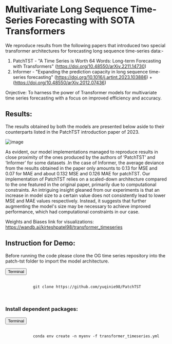 # Multivariate Long Sequence Time-Series Forecasting with SOTA Transformers

We reproduce results from the following papers that introduced two special transformer architectures for forecasting long sequence time-series data:- 

1) PatchTST - "A Time Series is Worth 64 Words: Long-term Forecasting with Transformers" (https://doi.org/10.48550/arXiv.2211.14730)
2) Informer - "Expanding the prediction capacity in long sequence time-series forecasting" (https://doi.org/10.1016/j.artint.2023.103886) + (https://doi.org/10.48550/arXiv.2012.07436)

Onjective:  To harness the power of Transformer models for multivariate time series forecasting with a focus on improved efficiency and accuracy.

## Results:
The results obtained by both the models are presented below aside to their counterparts listed in the PatchTST introduction paper of 2023. 

![image](https://github.com/neelblabla/transformers_for_time_series_forecasting/assets/114079228/0ddc430c-a130-4a60-825d-0d1220a76e27)

As evident, our model implementations managed to reproduce results in close proximity of the ones produced by the authors of ‘PatchTST’ and ‘Informer’ for some datasets .In the case of Informer, the average deviance from the results obtained in the paper only amounts to 0.13 for MSE and 0.07 for MAE and about 0.132 MSE and 0.126 MAE for patchTST. Our implementation of PatchTST relies on a scaled-down architecture compared to the one featured in the original paper, primarily due to computational constraints. An intriguing insight gleaned from our experiments is that an increase in model size to a certain value does not consistently lead to lower MSE and MAE values respectively. Instead, it suggests that further augmenting the model's size may be necessary to achieve improved performance, which had computational constraints in our case.

Weights and Biases link for visualizations:
https://wandb.ai/kirteshpatel98/transformer_timeseries

## Instruction for Demo:
Before running the code please clone the OG time series repository into the patch-tst folder to import the model architecture.
<div class="code-snippet">
    <button class="copy-button" onclick="copyCode(this)">Terminal</button>
    <pre>
        <code>
            git clone https://github.com/yuqinie98/PatchTST
        </code>
    </pre>
</div>

### Install dependent packages:
<div class="code-snippet">
    <button class="copy-button" onclick="copyCode(this)">Terminal</button>
    <pre>
        <code>
            conda env create -n myenv -f transformer_timeseries.yml
        </code>
    </pre>
</div>



